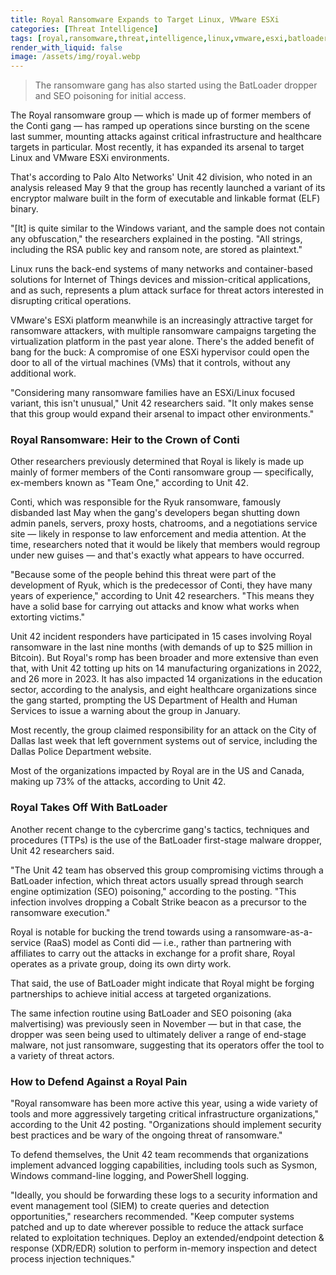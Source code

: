 ```yaml
---
title: Royal Ransomware Expands to Target Linux, VMware ESXi
categories: [Threat Intelligence]
tags: [royal,ransomware,threat,intelligence,linux,vmware,esxi,batloader,attacks]
render_with_liquid: false
image: /assets/img/royal.webp
---
```


> The ransomware gang has also started using the BatLoader dropper and SEO poisoning for initial access.

The Royal ransomware group — which is made up of former members of the Conti gang — has ramped up operations since bursting on the scene last summer, mounting attacks against critical infrastructure and healthcare targets in particular. Most recently, it has expanded its arsenal to target Linux and VMware ESXi environments.

That's according to Palo Alto Networks' Unit 42 division, who noted in an analysis released May 9 that the group has recently launched a variant of its encryptor malware built in the form of executable and linkable format (ELF) binary.

"[It] is quite similar to the Windows variant, and the sample does not contain any obfuscation," the researchers explained in the posting. "All strings, including the RSA public key and ransom note, are stored as plaintext."

Linux runs the back-end systems of many networks and container-based solutions for Internet of Things devices and mission-critical applications, and as such, represents a plum attack surface for threat actors interested in disrupting critical operations.

VMware's ESXi platform meanwhile is an increasingly attractive target for ransomware attackers, with multiple ransomware campaigns targeting the virtualization platform in the past year alone. There's the added benefit of bang for the buck: A compromise of one ESXi hypervisor could open the door to all of the virtual machines (VMs) that it controls, without any additional work.

"Considering many ransomware families have an ESXi/Linux focused variant, this isn't unusual," Unit 42 researchers said. "It only makes sense that this group would expand their arsenal to impact other environments."

### Royal Ransomware: Heir to the Crown of Conti

Other researchers previously determined that Royal is likely is made up mainly of former members of the Conti ransomware group — specifically, ex-members known as "Team One," according to Unit 42.

Conti, which was responsible for the Ryuk ransomware, famously disbanded last May when the gang's developers began shutting down admin panels, servers, proxy hosts, chatrooms, and a negotiations service site — likely in response to law enforcement and media attention. At the time, researchers noted that it would be likely that members would regroup under new guises — and that's exactly what appears to have occurred.

"Because some of the people behind this threat were part of the development of Ryuk, which is the predecessor of Conti, they have many years of experience," according to Unit 42 researchers. "This means they have a solid base for carrying out attacks and know what works when extorting victims."

Unit 42 incident responders have participated in 15 cases involving Royal ransomware in the last nine months (with demands of up to $25 million in Bitcoin). But Royal's romp has been broader and more extensive than even that, with Unit 42 totting up hits on 14 manufacturing organizations in 2022, and 26 more in 2023. It has also impacted 14 organizations in the education sector, according to the analysis, and eight healthcare organizations since the gang started, prompting the US Department of Health and Human Services to issue a warning about the group in January.

Most recently, the group claimed responsibility for an attack on the City of Dallas last week that left government systems out of service, including the Dallas Police Department website.

Most of the organizations impacted by Royal are in the US and Canada, making up 73% of the attacks, according to Unit 42.

### Royal Takes Off With BatLoader

Another recent change to the cybercrime gang's tactics, techniques and procedures (TTPs) is the use of the BatLoader first-stage malware dropper, Unit 42 researchers said.

"The Unit 42 team has observed this group compromising victims through a BatLoader infection, which threat actors usually spread through search engine optimization (SEO) poisoning," according to the posting. "This infection involves dropping a Cobalt Strike beacon as a precursor to the ransomware execution."

Royal is notable for bucking the trend towards using a ransomware-as-a-service (RaaS) model as Conti did — i.e., rather than partnering with affiliates to carry out the attacks in exchange for a profit share, Royal operates as a private group, doing its own dirty work.

That said, the use of BatLoader might indicate that Royal might be forging partnerships to achieve initial access at targeted organizations.

The same infection routine using BatLoader and SEO poisoning (aka malvertising) was previously seen in November — but in that case, the dropper was seen being used to ultimately deliver a range of end-stage malware, not just ransomware, suggesting that its operators offer the tool to a variety of threat actors.

### How to Defend Against a Royal Pain

"Royal ransomware has been more active this year, using a wide variety of tools and more aggressively targeting critical infrastructure organizations," according to the Unit 42 posting. "Organizations should implement security best practices and be wary of the ongoing threat of ransomware."

To defend themselves, the Unit 42 team recommends that organizations implement advanced logging capabilities, including tools such as Sysmon, Windows command-line logging, and PowerShell logging.

"Ideally, you should be forwarding these logs to a security information and event management tool (SIEM) to create queries and detection opportunities," researchers recommended. "Keep computer systems patched and up to date wherever possible to reduce the attack surface related to exploitation techniques. Deploy an extended/endpoint detection & response (XDR/EDR) solution to perform in-memory inspection and detect process injection techniques."